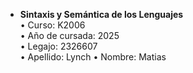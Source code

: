 - **Sintaxis y Semántica de los Lenguajes**  
  • Curso: K2006  
  • Año de cursada: 2025  
  • Legajo: 2326607  
  • Apellido: Lynch 
  • Nombre: Matias

